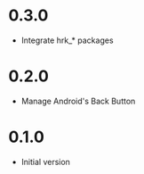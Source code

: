 # 0.3.0

- Integrate hrk_* packages

# 0.2.0

- Manage Android's Back Button

# 0.1.0

- Initial version
